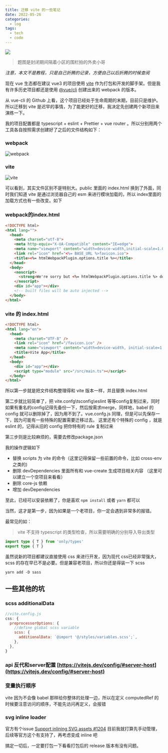 ```yaml
---
title: 迁移 vite 的一些笔记
date: 2022-05-26 
categories:
  - log
tags: 
  - tech
  - code
---
```


![](/assets/images/20220526/cover.jpeg)

>题图是封闭期间隔着小区的围栏拍的外卖小哥

*注意，本文不是教程，只是自己折腾的记录，方便自己以后折腾的时候查阅*

现在 vue 生态都在建议 vue3 的项目使用 [vite](https://vitejs.dev/) 作为打包和开发的脚手架。但是我有许多历史项目都还是使用 [@vue/cli](https://github.com/vuejs/vue-cli) 创建出来的 webpack 的版本。

从 vue-cli 的 Github 上看，这个项目已经处于生命周期的末期，目前只是维护。所以迁移到 vite 是迟早的事情，为了能更好的迁移，我决定先创建两个新项目来演练一下。

我的项目配置都是  typescript + eslint + Prettier + vue router 。所以分别用两个工具各自按照需求创建好了之后的文件结构如下：

### webpack
![webpack](/assets/images/20220526/webpack.png)
### vite
![vite](/assets/images/20220526/vite.png)

可以看到，其实文件区别不是特别大。public 里面的 index.html 换到了外面，同时我们知道 vite 是通过浏览器自己的 esm 来进行模块加载的，所以 index里面的加载方式也有一些改变。如下

### webpack的index.html
```html
<!DOCTYPE html>
<html lang="">
  <head>
    <meta charset="utf-8">
    <meta http-equiv="X-UA-Compatible" content="IE=edge">
    <meta name="viewport" content="width=device-width,initial-scale=1.0">
    <link rel="icon" href="<%= BASE_URL %>favicon.ico">
    <title><%= htmlWebpackPlugin.options.title %></title>
  </head>
  <body>
    <noscript>
      <strong>We're sorry but <%= htmlWebpackPlugin.options.title %> doesn't work properly without JavaScript enabled. Please enable it to continue.</strong>
    </noscript>
    <div id="app"></div>
    <!-- built files will be auto injected -->
  </body>
</html>
```

### vite 的 index.html
```html
<!DOCTYPE html>
<html lang="en">
  <head>
    <meta charset="UTF-8" />
    <link rel="icon" href="/favicon.ico" />
    <meta name="viewport" content="width=device-width, initial-scale=1.0" />
    <title>Vite App</title>
  </head>
  <body>
    <div id="app"></div>
    <script type="module" src="/src/main.ts"></script>
  </body>
</html>
```

所以第一步就是把文件结构整理得和 vite 版本一样，并且替换 index.html

第二步就比较简单了，把 vite.confg\tsconfig\eslint 等等config复制过来，同时如果有重名的config记得先备份一下，然后按需求merge，同样地，babel 的config 就可以删除掉了，因为用不到了。vue.confg.js 同理，但是可以先保存一下，因为可能有一些特殊的配置需要迁移过去。
这里还有个特殊的 config ，就是 eslint 的，记得从旧的 config 把你特有的 rule 复制过来

第三步则是比较麻烦的，需要去修改package.json

我的操作逻辑如下

* 替换 scripts 为 vite 的命令（这里记得保留一些前置的命令，比如 cross-env  之类的)
* 删除 devDependencies 里面所有和 vue-create 生成项目相关内容 （这里可以建立一个空项目来看看）
* 删除 core-js  依赖
* 增加 devDependencies 

至此，已经可以安装依赖了，你是喜欢 `npm install` 或者 `yarn` 都可以

当然，这才是第一步，因为如果是一个老项目，你一定会遇到非常多的报错。

最常见的如：

> vite 不支持 typescript 的类型检查，所以需要明确的分别导入导出类型

```typescript
import type { T } from 'only/types'
export type { T }
```

虽然说新的项目都建议直接使用 css 来进行开发，因为现代 css已经非常强大，scss 的存在早已不是必要。但是兼容老项目，所以你还是得装一下 scss
 ```shell
 yarn add -D sass
 ```

## 一些其他的坑

### scss additionalData

``` javascript 
//vite.config.js
css: {
  preprocessorOptions: {
    //define global scss variable
    scss: {
      additionalData: `@import '@/styles/variables.scss';`,
    },
  },
}
```

### api 反代和server配置 [https://vitejs.dev/config/#server-host](https://vitejs.dev/config/#server-host)

### 变量执行顺序

vite 因为不会像 babel 那样给你整体的处理一边，所以在定义 computedRef 的时候要注意访问的顺序，不能先访问再定义，会报错

### svg inline loader

官方有个issue [Support inlining SVG assets #1204](https://github.com/vitejs/vite/issues/1204) 目前我就打算先手动管理，后续等官方这个有支持了，再考虑变成 inline 吧

搞定一切后，一定要打包一下看看打包后的 release 版本有没有问题。
